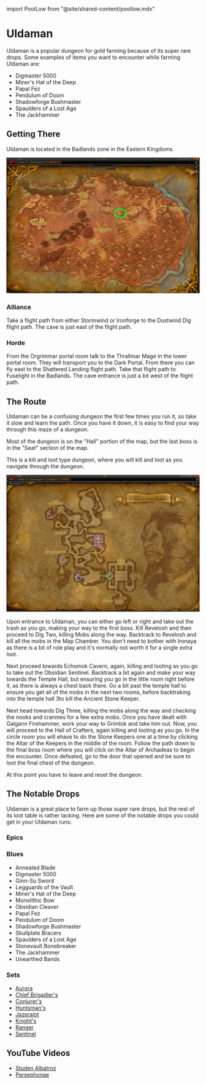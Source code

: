import PoolLow from "@site/shared-content/poollow.mdx"

# Uldaman
<WowHeadZone id="1337">Uldaman</WowHeadZone> is a popular dungeon for gold farming because of its super rare drops.  Some examples of items you want to encounter while farming Uldaman are:

- <WowHeadItem id="9465">Digmaster 5000</WowHeadItem>
- <WowHeadItem id="9429">Miner's Hat of the Deep</WowHeadItem>
- <WowHeadItem id="9431">Papal Fez</WowHeadItem>
- <WowHeadItem id="9425">Pendulum of Doom</WowHeadItem>
- <WowHeadItem id="9422">Shadowforge Bushmaster</WowHeadItem>
- <WowHeadItem id="9430">Spaulders of a Lost Age</WowHeadItem>
- <WowHeadItem id="9423">The Jackhammer</WowHeadItem>

## Getting There
Uldaman is located in the <WowHeadZone id="3">Badlands</WowHeadZone> zone in the Eastern Kingdoms.  

![Uldaman Entrance Map with the cave circled](./assets/uldaman-entrance.jpg)

### Alliance
Take a flight path from either Stormwind or Ironforge to the Dustwind Dig flight path.  The cave is just east of the flight path.

### Horde
From the Orgrimmar portal room talk to the <WowHeadNpc id="150131">Thrallmar Mage</WowHeadNpc> in the lower portal room.  They will transport you to the Dark Portal. From there you can fly east to the Shattered Landing flight path.  Take that flight path to Fuselight in the Badlands.  The cave entrance is just a bit west of the flight path.

## The Route
Uldaman can be a confusing dungeon the first few times you run it, so take it slow and learn the path. Once you have it down, it is easy to find your way through this maze of a dungeon.

Most of the dungeon is on the "Hall" portion of the map, but the last boss is in the "Seat" section of the map.  

This is a kill and loot type dungeon, where you will kill and loot as you navigate through the dungeon. 

![Uldaman Hall Map with a overlay that shows the path to take](./assets/uldaman-hall.gif)

Upon entrance to Uldaman, you can either go left or right and take out the trash as you go, making your way to the first boss. Kill <WowHeadNpc id="6910">Revelosh</WowHeadNpc> and then proceed to Dig Two, killing Mobs along the way. Backtrack to Revelosh and kill all the mobs in the Map Chamber. You don't need to bother with <WowHeadNpc id="7228">Ironaya</WowHeadNpc> as there is a bit of role play and it's normally not worth it for a single extra loot.  

Next proceed towards Echomok Cavern, again, killing and looting as you go to take out the <WowHeadNpc id="7023">Obsidian Sentinel</WowHeadNpc>. Backtrack a bit again and make your way towards the Temple Hall, but ensuring you go in the little room right before it, as there is always a chest back there.  Go a bit past the temple hall to ensure you get all of the mobs in the next two rooms, before backtraking into the temple hall 3to kill the <WowHeadNpc id="7206">Ancient Stone Keeper</WowHeadNpc>. 

Next head towards Dig Three, killing the mobs along the way and checking the nooks and crannies for a few extra mobs.  Once you have dealt with <WowHeadNpc id="7291">Galgann Firehammer</WowHeadNpc>, work your way to <WowHeadNpc id="4854">Grimlok</WowHeadNpc> and take him out.  Now, you will proceed to the Hall of Crafters, again killing and looting as you go.  In the circle room you will ehave to do the Stone Keepers one at a time by clicking the Altar of the Keepers in the middle of the room.  Follow the path down to the final boss room where you will click on the Altar of Archadeas to begin the encounter.  Once defeated, go to the door that opened and be sure to loot the final chest of the dungeon.

At this point you have to leave and reset the dungeon. 

## The Notable Drops
Uldaman is a great place to farm up those super rare drops, but the rest of its loot table is rather lacking.  Here are some of the notable drops you could get in your Uldaman runs:

### Epics
<PoolLow />

### Blues

- <WowHeadItem id="9392">Annealed Blade</WowHeadItem>
- <WowHeadItem id="9465">Digmaster 5000</WowHeadItem>
- <WowHeadItem id="9424">Ginn-Su Sword</WowHeadItem>
- <WowHeadItem id="9396">Legguards of the Vault</WowHeadItem>
- <WowHeadItem id="9429">Miner's Hat of the Deep</WowHeadItem>
- <WowHeadItem id="9426">Monolithic Bow</WowHeadItem>
- <WowHeadItem id="9383">Obsidian Cleaver</WowHeadItem>
- <WowHeadItem id="9431">Papal Fez</WowHeadItem>
- <WowHeadItem id="9425">Pendulum of Doom</WowHeadItem>
- <WowHeadItem id="9422">Shadowforge Bushmaster</WowHeadItem>
- <WowHeadItem id="9432">Skullplate Bracers</WowHeadItem>
- <WowHeadItem id="9430">Spaulders of a Lost Age</WowHeadItem>
- <WowHeadItem id="9427">Stonevault Bonebreaker</WowHeadItem>
- <WowHeadItem id="9423">The Jackhammer</WowHeadItem>
- <WowHeadItem id="9428">Unearthed Bands</WowHeadItem>

### Sets
- [Aurora](/misc/sets#aurora)
- [Chief Brigadier's](/misc/sets#chief-brigadier)
- [Conjurer's](/misc/sets#conjurers)
- [Huntsman's](/misc/sets#hunstmans)
- [Jazeraint](/misc/sets#jazeraint)
- [Knight's](/misc/sets#knights)
- [Ranger](/misc/sets#ranger)
- [Sentinel](/misc/sets#sentinel)
  
## YouTube Videos
- [Studen Albatroz](https://www.youtube.com/watch?v=bKCvx3x5h68)
- [Persephonae](https://www.youtube.com/watch?v=yM2Su5BTMz4)